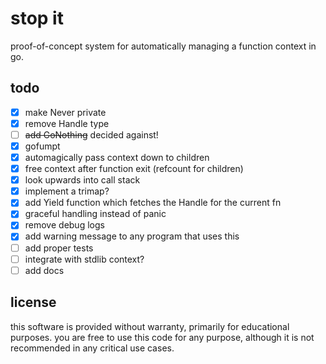 # stop it

proof-of-concept system for automatically managing a function context in go.

## todo
- [x] make Never private
- [x] remove Handle type
- [ ] ~~add GoNothing~~ decided against!
- [x] gofumpt
- [x] automagically pass context down to children
- [x] free context after function exit (refcount for children)
- [x] look upwards into call stack
- [x] implement a trimap?
- [x] add Yield function which fetches the Handle for the current fn
- [x] graceful handling instead of panic
- [x] remove debug logs
- [x] add warning message to any program that uses this
- [ ] add proper tests
- [ ] integrate with stdlib context?
- [ ] add docs

## license
this software is provided without warranty, primarily for educational purposes. you are free to use this code for any purpose, although it is not recommended in any critical use cases.
